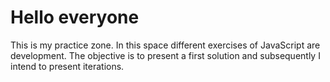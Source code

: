 # Hello everyone

This is my practice zone. In this space different exercises of JavaScript are development. The objective is to present a first solution and subsequently I intend to present iterations. 

